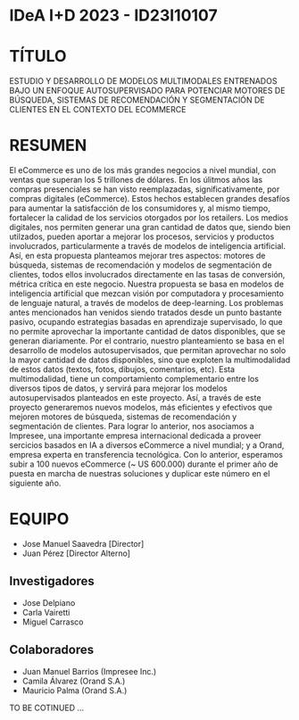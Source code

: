# IDeA I+D 2023 - ID23I10107
# TÍTULO
ESTUDIO Y DESARROLLO  DE MODELOS MULTIMODALES ENTRENADOS BAJO UN ENFOQUE AUTOSUPERVISADO PARA POTENCIAR  MOTORES DE BÚSQUEDA, SISTEMAS DE RECOMENDACIÓN Y SEGMENTACIÓN DE CLIENTES EN EL CONTEXTO DEL ECOMMERCE

# RESUMEN
El eCommerce es uno de los más grandes negocios a nivel mundial, con ventas que superan los 5 trillones de dólares. En los úlitmos años las compras presenciales se han visto reemplazadas, significativamente, por compras digitales (eCommerce). Estos hechos establecen grandes desafíos para aumentar la satisfacción de los consumidores y, al mismo tiempo, fortalecer la calidad de los servicios otorgados por los retailers. Los medios digitales, nos permiten generar una gran cantidad de datos que, siendo bien utilzados, pueden aportar a mejorar los procesos, servicios y productos involucrados, particularmente a través de modelos de inteligencia artificial. Así, en esta propuesta planteamos mejorar tres aspectos: motores de búsqueda, sistemas de recomendación y modelos de segmentación de clientes, todos ellos involucrados directamente en las tasas de conversión, métrica crítica en este negocio. Nuestra propuesta se basa en modelos de inteligencia artificial que mezcan visión por computadora y procesamiento de lenguaje natural, a través de modelos de deep-learning. Los problemas antes mencionados han venidos siendo tratados desde un punto bastante pasivo, ocupando estrategias basadas en aprendizaje supervisado, lo que no permite aprovechar la importante cantidad de datos disponibles, que se generan diariamente. Por el contrario, nuestro planteamiento se basa en el desarrollo de modelos autosupervisados, que permitan aprovechar no solo la mayor cantidad de datos disponibles, sino que exploten la multimodalidad de estos datos (textos, fotos, dibujos, comentarios, etc). Esta multimodalidad, tiene un comportamiento complementario entre los diversos tipos de datos, y servirá para mejorar los modelos autosupervisados planteados en este proyecto. Así, a través de este proyecto generaremos nuevos modelos, más eficientes y efectivos que mejoren motores de búsqueda, sistemas de recomendación y segmentación de clientes. Para lograr lo anterior, nos asociamos a Impresee, una importante empresa internacional dedicada a proveer sercicios basados en IA a diversos eCommerce a nivel mundial; y a Orand, empresa experta en transferencia tecnológica. Con lo anterior, esperamos subir a 100 nuevos eCommerce (~ US 600.000) durante el primer año de puesta en marcha de nuestras soluciones y duplicar este número en el siguiente año.
# EQUIPO
 - Jose Manuel Saavedra [Director]
 - Juan Pérez [Director Alterno] 
## Investigadores
 - Jose Delpiano
 -  Carla Vairetti
 -   Miguel Carrasco
## Colaboradores
 - Juan Manuel Barrios (Impresee Inc.)
 - Camila  Álvarez (Orand S.A.)
 -  Mauricio Palma (Orand S.A.)
 
TO BE COTINUED ...


